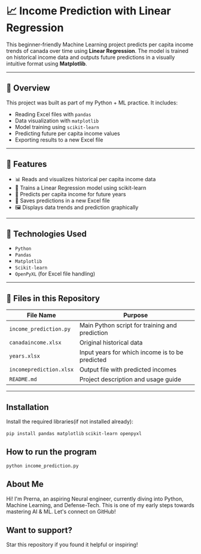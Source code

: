 # 📈 Income Prediction with Linear Regression

This beginner-friendly Machine Learning project predicts per capita income trends of canada over time using **Linear Regression**. 
The model is trained on historical income data and outputs future predictions in a visually intuitive format using **Matplotlib**.

---

## 🧠 Overview

This project was built as part of my Python + ML practice. It includes:
- Reading Excel files with `pandas`
- Data visualization with `matplotlib`
- Model training using `scikit-learn`
- Predicting future per capita income values
- Exporting results to a new Excel file

---

## 🚀 Features
- 📊 Reads and visualizes historical per capita income data
- 🤖 Trains a Linear Regression model using scikit-learn
- 🔮 Predicts per capita income for future years
- 📁 Saves predictions in a new Excel file
- 🖼️ Displays data trends and prediction graphically

---

## 🧪 Technologies Used

- `Python`
- `Pandas`
- `Matplotlib`
- `Scikit-learn`
- `OpenPyXL` (for Excel file handling)

---

## 📁 Files in this Repository

| File Name                   | Purpose                                         |
|----------------------------|--------------------------------------------------|
| `income_prediction.py`     | Main Python script for training and prediction   |
| `canadaincome.xlsx`        | Original historical data                         |
| `years.xlsx`               | Input years for which income is to be predicted  |
| `incomeprediction.xlsx`    | Output file with predicted incomes               |
| `README.md`                | Project description and usage guide              |

---

## Installation 

Install the required libraries(if not installed already):

`pip install pandas matplotlib`
`scikit-learn openpyxl`

## How to run the program 

`python income_prediction.py`

## About Me 

Hi! I'm Prerna, an aspiring Neural engineer, currently diving into Python, Machine Learning, and Defense-Tech. This is one of my early steps towards mastering AI & ML. 
Let's connect on GitHub!

## Want to support?

Star this repository if you found it helpful or inspiring!

